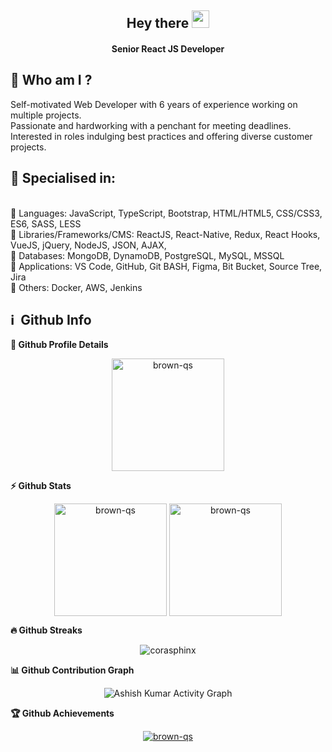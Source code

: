 <h2 align="center">
  Hey there <img src="https://media.giphy.com/media/hvRJCLFzcasrR4ia7z/giphy.gif" width="28">
</h2>

<h4 align='center'>
  Senior React JS Developer 
</h4>


## 👩  Who am I ?
<p>
Self-motivated Web Developer with 6 years of experience working on multiple projects.<br>
Passionate and hardworking with a penchant for meeting deadlines.<br>
Interested in roles indulging best practices and offering diverse customer projects.<br>
</p>

<h2>🥇 Specialised in:</h2>
<br>🔸 Languages: JavaScript, TypeScript, Bootstrap, HTML/HTML5, CSS/CSS3, ES6, SASS, LESS
<br>🔸 Libraries/Frameworks/CMS: ReactJS, React-Native, Redux, React Hooks, VueJS, jQuery, NodeJS, JSON, AJAX,
<br>🔸 Databases: MongoDB, DynamoDB, PostgreSQL, MySQL, MSSQL
<br>🔸 Applications: VS Code, GitHub, Git BASH, Figma, Bit Bucket, Source Tree, Jira
<br>🔸 Others: Docker, AWS, Jenkins
<p>

<h2>ℹ️ &nbsp;Github Info</h2>
	
  <summary><b>🔎 Github Profile Details</b></summary>
<p align="center"><img height="180em" src="https://github-profile-summary-cards.vercel.app/api/cards/profile-details?username=brown-qs&theme=github_dark" alt="brown-qs" align = "center"/></p>


  <summary><b>⚡ Github Stats</b></summary>
<p align="center"><img height="180em" src="https://github-readme-stats.vercel.app/api?username=brown-qs&hide_border=true&count_private=true&show_icons=true&theme=radical" alt="brown-qs" align = "center"/>
<img height="180em" src="https://github-readme-stats.vercel.app/api/top-langs?username=brown-qs&show_icons=true&locale=en&layout=compact&hide_border=true&theme=radical" alt="brown-qs" align = "center"/></p>


 <summary><b>🔥 Github Streaks</b></summary>
<p align="center"><img src="https://github-readme-streak-stats.herokuapp.com/?user=brown-qs&theme=black-ice&hide_border=true&stroke=0000&background=0D1117&ring=e05397&fire=e05397&currStreakLabel=e05397" alt="corasphinx" /></p>


<summary><b>📊 Github Contribution Graph</b></summary>
<p align="center"<a href="#"><img alt="Ashish Kumar Activity Graph" src="https://activity-graph.herokuapp.com/graph?username=brown-qs&bg_color=0D1117&color=e05397&line=e05397&point=FFFFFF&hide_border=true&" /></a></p>
<!-- </details>
<details>    -->
 <summary><b>🏆 Github Achievements</b></summary>
<p align="center"> <a href="https://github.com/jaxson-resume"><img src="https://github-profile-trophy.vercel.app/?username=brown-qs&margin-w=5&theme=radical" alt="brown-qs" /></a> </p>

<br>
